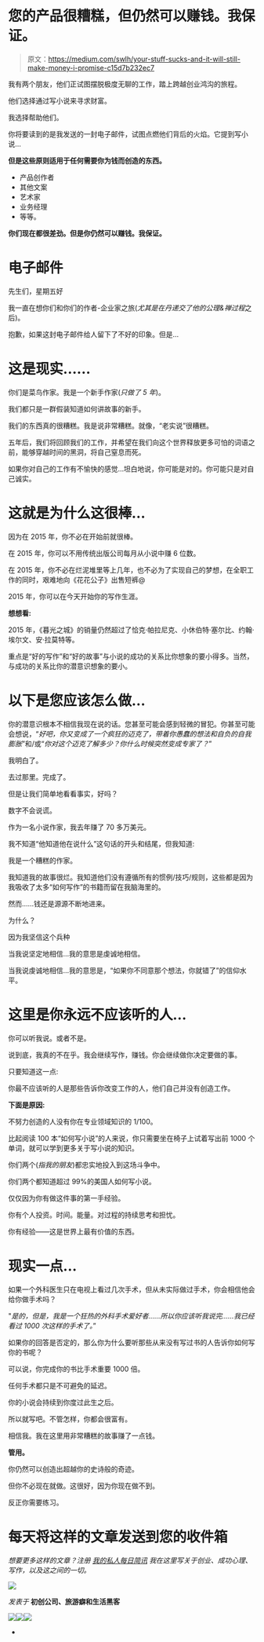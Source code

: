 # 您的产品很糟糕，但仍然可以赚钱。我保证。

> 原文：<https://medium.com/swlh/your-stuff-sucks-and-it-will-still-make-money-i-promise-c15d7b232ec7>

我有两个朋友，他们正试图摆脱极度无聊的工作，踏上跨越创业鸿沟的旅程。

他们选择通过写小说来寻求财富。

我选择帮助他们。

你将要读到的是我发送的一封电子邮件，试图点燃他们背后的火焰。它提到写小说…

**但是这些原则适用于任何需要你为钱而创造的东西。**

*   产品创作者
*   其他文案
*   艺术家
*   业务经理
*   等等。

**你们现在都很差劲。但是你仍然可以赚钱。我保证。**

# 电子邮件

先生们，星期五好

我一直在想你们和你们的作者-企业家之旅(*尤其是在丹递交了他的公理&禅过程*之后)。

抱歉，如果这封电子邮件给人留下了不好的印象。但是…

# 这是现实……

你们是菜鸟作家。我是一个新手作家(*只做了 5 年*)。

我们都只是一群假装知道如何讲故事的新手。

我们的东西真的很糟糕。我是说非常糟糕。就像，“老实说”很糟糕。

五年后，我们将回顾我们的工作，并希望在我们向这个世界释放更多可怕的词语之前，能够穿越时间的黑洞，将自己窒息而死。

如果你对自己的工作有不愉快的感觉…坦白地说，你可能是对的。你可能只是对自己诚实。

# 这就是为什么这很棒…

因为在 2015 年，你不必在开始前就很棒。

在 2015 年，你可以不用传统出版公司每月从小说中赚 6 位数。

在 2015 年，你不必在烂泥堆里等上几年，也不必为了实现自己的梦想，在全职工作的同时，艰难地向《花花公子》出售短裤@

2015 年，你可以在今天开始你的写作生涯。

**想想看:**

2015 年，《暮光之城》的销量仍然超过了恰克·帕拉尼克、小休伯特·塞尔比、约翰·埃尔文、安·拉莫特等。

重点是“好的写作”和“好的故事”与小说的成功的关系比你想象的要小得多。当然，与成功的关系比你的潜意识想象的要小。

# 以下是您应该怎么做…

你的潜意识根本不相信我现在说的话。您甚至可能会感到轻微的冒犯。你甚至可能会想说，“*好吧，你又变成了一个疯狂的迈克了，带着你愚蠢的想法和自负的自我膨胀*”和/或“*你对这个迈克了解多少？你什么时候突然变成专家了？*”

我明白了。

去过那里。完成了。

但是让我们简单地看看事实，好吗？

数字不会说谎。

作为一名小说作家，我去年赚了 70 多万美元。

我不知道“他知道他在说什么”这句话的开头和结尾，但我知道:

我是一个糟糕的作家。

我知道我的故事很烂。我知道他们没有遵循所有的惯例/技巧/规则，这些都是因为我吸收了太多“如何写作”的书籍而留在我脑海里的。

然而……钱还是源源不断地进来。

为什么？

因为我坚信这个兵种

当我说坚定地相信…我的意思是虔诚地相信。

当我说虔诚地相信…我的意思是，“如果你不同意那个想法，你就错了”的信仰水平。

# 这里是你永远不应该听的人…

你可以听我说。或者不是。

说到底，我真的不在乎。我会继续写作，赚钱。你会继续做你决定要做的事。

只要知道这一点:

你最不应该听的人是那些告诉你改变工作的人，他们自己并没有创造工作。

**下面是原因:**

不努力创造的人没有你在专业领域知识的 1/100。

比起阅读 100 本“如何写小说”的人来说，你只需要坐在椅子上试着写出前 1000 个单词，就可以学到更多关于写小说的知识。

你们两个(*指我的朋友*)都忠实地投入到这场斗争中。

你们两个都知道超过 99%的美国人如何写小说。

仅仅因为你有做这件事的第一手经验。

你有个人投资。时间。能量。对过程的持续思考和担忧。

你有经验——这是世界上最有价值的东西。

# 现实一点…

如果一个外科医生只在电视上看过几次手术，但从未实际做过手术，你会相信他会给你做手术吗？

"*是的，但是，我是一个狂热的外科手术爱好者……所以你应该听我说完……我已经看过 1000 次这样的手术了。*”

如果你的回答是否定的，那么你为什么要听那些从来没有写过书的人告诉你如何写你的书呢？

可以说，你完成你的书比手术重要 1000 倍。

任何手术都只是不可避免的延迟。

你的小说会持续到你度过此生之后。

所以就写吧。不管怎样，你都会很富有。

相信我。我在这里用非常糟糕的故事赚了一点钱。

**管用。**

你仍然可以创造出超越你的史诗般的奇迹。

但你不必现在就做。这很好，因为你现在做不到。

反正你需要练习。

# 每天将这样的文章发送到您的收件箱

*想要更多这样的文章？注册* [*我的私人每日简讯*](https://mikeshreeve.clickfunnels.com/mediumnewslettersignup) *我在这里写关于创业、成功心理、写作，以及这之间的一切。*

![](img/c1192ebad88d6b1fc6ae1d6a2bc61154.png)

*发表于* **初创公司、旅游癖和生活黑客**

[![](img/de26c089e79a3a2a25d2b750ff6db50f.png)](http://supply.us9.list-manage.com/subscribe?u=310af6eb2240d299c7032ef6c&id=d28d8861ad)[![](img/f47a578114e0a96bdfabc3a5400688d5.png)](https://blog.growth.supply/)[![](img/c1351daa9c4f0c8ac516addb60c82f6b.png)](https://twitter.com/swlh_)

-